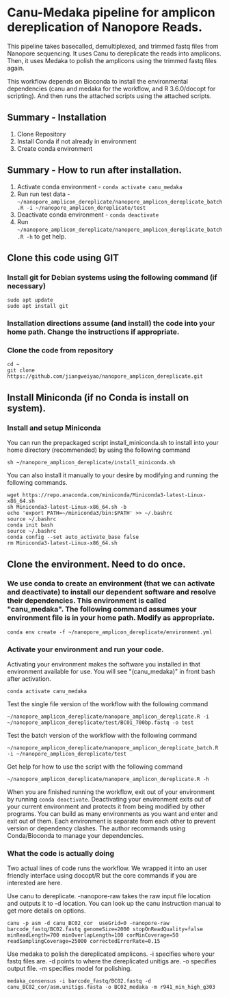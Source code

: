 # Canu-Medaka pipeline for amplicon dereplication of Nanopore Reads.

This pipeline takes basecalled, demultiplexed, and trimmed fastq files from Nanopore sequencing.
It uses Canu to dereplicate the reads into amplicons.
Then, it uses Medaka to polish the amplicons using the trimmed fastq files again.

This workflow depends on Bioconda to install the environmental dependencies (canu and medaka for the workflow, and R 3.6.0/docopt for scripting).
And then runs the attached scripts using the attached scripts.

## Summary - Installation 
1. Clone Repository 
2. Install Conda if not already in environment
3. Create conda environment

## Summary - How to run after installation.
1. Activate conda environment - `conda activate canu_medaka`
2. Run run test data - `~/nanopore_amplicon_dereplicate/nanopore_amplicon_dereplicate_batch.R -i ~/nanopore_amplicon_dereplicate/test`
3. Deactivate conda environment - `conda deactivate`
4. Run `~/nanopore_amplicon_dereplicate/nanopore_amplicon_dereplicate_batch.R -h` to get help. 

## Clone this code using GIT

### Install git for Debian systems using the following command (if necessary)
```
sudo apt update
sudo apt install git
```

### Installation directions assume (and install) the code into your home path. Change the instructions if appropriate. 

### Clone the code from repository
```
cd ~
git clone https://github.com/jiangweiyao/nanopore_amplicon_dereplicate.git
```

## Install Miniconda (if no Conda is install on system). 

### Install and setup Miniconda

You can run the prepackaged script install_miniconda.sh to install into your home directory (recommended) by using the following command
```
sh ~/nanopore_amplicon_dereplicate/install_miniconda.sh
```


You can also install it manually to your desire by modifying and running the following commands. 
```
wget https://repo.anaconda.com/miniconda/Miniconda3-latest-Linux-x86_64.sh
sh Miniconda3-latest-Linux-x86_64.sh -b
echo 'export PATH=~/miniconda3/bin:$PATH' >> ~/.bashrc
source ~/.bashrc
conda init bash
source ~/.bashrc
conda config --set auto_activate_base false
rm Miniconda3-latest-Linux-x86_64.sh
```

## Clone the environment. Need to do once.

### We use conda to create an environment (that we can activate and deactivate) to install our dependent software and resolve their dependencies. This environment is called "canu_medaka". The following command assumes your environment file is in your home path. Modify as appropriate.

```
conda env create -f ~/nanopore_amplicon_dereplicate/environment.yml
```

### Activate your environment and run your code.

Activating your environment makes the software you installed in that environment available for use. You will see "(canu_medaka)" in front bash after activation.
```
conda activate canu_medaka
```

Test the single file version of the workflow with the following command
```
~/nanopore_amplicon_dereplicate/nanopore_amplicon_dereplicate.R -i ~/nanopore_amplicon_dereplicate/test/BC01_700bp.fastq -o test
```

Test the batch version of the workflow with the following command
```
~/nanopore_amplicon_dereplicate/nanopore_amplicon_dereplicate_batch.R -i ~/nanopore_amplicon_dereplicate/test
```

Get help for how to use the script with the following command
```
~/nanopore_amplicon_dereplicate/nanopore_amplicon_dereplicate.R -h
```

When you are finished running the workflow, exit out of your environment by running `conda deactivate`. Deactivating your environment exits out of your current environment and protects it from being modified by other programs. You can build as many environments as you want and enter and exit out of them. Each environment is separate from each other to prevent version or dependency clashes. The author recommands using Conda/Bioconda to manage your dependencies.


### What the code is actually doing
Two actual lines of code runs the workflow. We wrapped it into an user friendly interface using docopt/R but the core commands if you are interested are here.

Use canu to dereplicate. -nanopore-raw takes the raw input file location and outputs it to -d location. You can look up the canu instruction manual to get more details on options.  
```
canu -p asm -d canu_BC02_cor  useGrid=0 -nanopore-raw barcode_fastq/BC02.fastq genomeSize=2000 stopOnReadQuality=false minReadLength=700 minOverlapLength=100 corMinCoverage=50 readSamplingCoverage=25000 correctedErrorRate=0.15 
```

Use medaka to polish the dereplicated amplicons. -i specifies where your fastq files are. -d points to where the dereplicated unitigs are. -o specifies output file. -m specifies model for polishing.  
```
medaka_consensus -i barcode_fastq/BC02.fastq -d canu_BC02_cor/asm.unitigs.fasta -o BC02_medaka -m r941_min_high_g303
```
